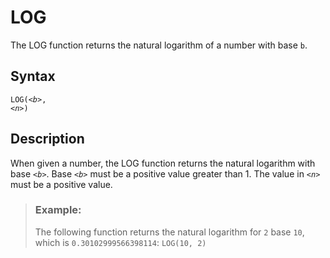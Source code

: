 <!-- loioa696aed23bba4c8db624a2de6d8cee3b -->

# LOG

The LOG function returns the natural logarithm of a number with base `b`.



<a name="loioa696aed23bba4c8db624a2de6d8cee3b__section_axv_smd_t4b"/>

## Syntax

<code>LOG(<i class="varname">&lt;b&gt;</i>, <i class="varname">&lt;n&gt;</i>)</code> 



<a name="loioa696aed23bba4c8db624a2de6d8cee3b__section_bxv_smd_t4b"/>

## Description

When given a number, the LOG function returns the natural logarithm with base <code><i class="varname">&lt;b&gt;</i></code>. Base <code><i class="varname">&lt;b&gt;</i></code> must be a positive value greater than 1. The value in <code><i class="varname">&lt;n&gt;</i></code> must be a positive value.



> ### Example:  
> The following function returns the natural logarithm for `2` base `10`, which is `0.30102999566398114`: `LOG(10, 2)`

